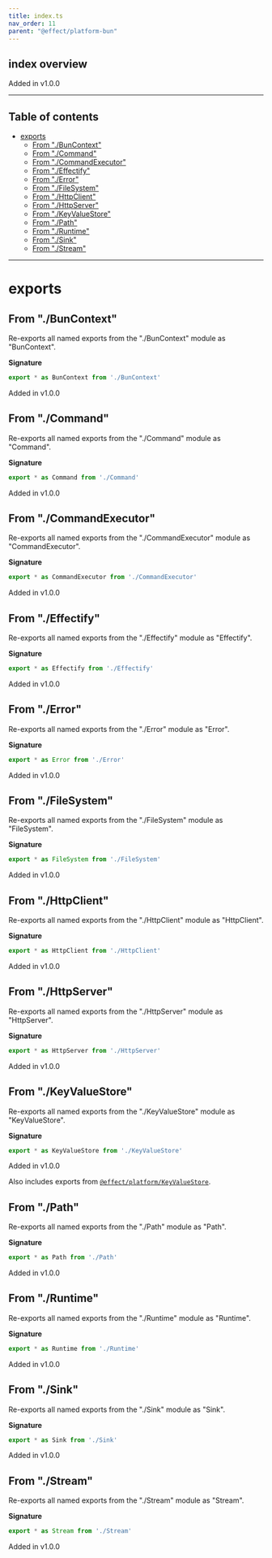 ```yaml
---
title: index.ts
nav_order: 11
parent: "@effect/platform-bun"
---
```


## index overview

Added in v1.0.0

---

<h2 class="text-delta">Table of contents</h2>

- [exports](#exports)
  - [From "./BunContext"](#from-buncontext)
  - [From "./Command"](#from-command)
  - [From "./CommandExecutor"](#from-commandexecutor)
  - [From "./Effectify"](#from-effectify)
  - [From "./Error"](#from-error)
  - [From "./FileSystem"](#from-filesystem)
  - [From "./HttpClient"](#from-httpclient)
  - [From "./HttpServer"](#from-httpserver)
  - [From "./KeyValueStore"](#from-keyvaluestore)
  - [From "./Path"](#from-path)
  - [From "./Runtime"](#from-runtime)
  - [From "./Sink"](#from-sink)
  - [From "./Stream"](#from-stream)

---

# exports

## From "./BunContext"

Re-exports all named exports from the "./BunContext" module as "BunContext".

**Signature**

```ts
export * as BunContext from './BunContext'
```

Added in v1.0.0

## From "./Command"

Re-exports all named exports from the "./Command" module as "Command".

**Signature**

```ts
export * as Command from './Command'
```

Added in v1.0.0

## From "./CommandExecutor"

Re-exports all named exports from the "./CommandExecutor" module as "CommandExecutor".

**Signature**

```ts
export * as CommandExecutor from './CommandExecutor'
```

Added in v1.0.0

## From "./Effectify"

Re-exports all named exports from the "./Effectify" module as "Effectify".

**Signature**

```ts
export * as Effectify from './Effectify'
```

Added in v1.0.0

## From "./Error"

Re-exports all named exports from the "./Error" module as "Error".

**Signature**

```ts
export * as Error from './Error'
```

Added in v1.0.0

## From "./FileSystem"

Re-exports all named exports from the "./FileSystem" module as "FileSystem".

**Signature**

```ts
export * as FileSystem from './FileSystem'
```

Added in v1.0.0

## From "./HttpClient"

Re-exports all named exports from the "./HttpClient" module as "HttpClient".

**Signature**

```ts
export * as HttpClient from './HttpClient'
```

Added in v1.0.0

## From "./HttpServer"

Re-exports all named exports from the "./HttpServer" module as "HttpServer".

**Signature**

```ts
export * as HttpServer from './HttpServer'
```

Added in v1.0.0

## From "./KeyValueStore"

Re-exports all named exports from the "./KeyValueStore" module as "KeyValueStore".

**Signature**

```ts
export * as KeyValueStore from './KeyValueStore'
```

Added in v1.0.0

Also includes exports from [`@effect/platform/KeyValueStore`](https://effect-ts.github.io/platform/platform/KeyValueStore.ts.html).

## From "./Path"

Re-exports all named exports from the "./Path" module as "Path".

**Signature**

```ts
export * as Path from './Path'
```

Added in v1.0.0

## From "./Runtime"

Re-exports all named exports from the "./Runtime" module as "Runtime".

**Signature**

```ts
export * as Runtime from './Runtime'
```

Added in v1.0.0

## From "./Sink"

Re-exports all named exports from the "./Sink" module as "Sink".

**Signature**

```ts
export * as Sink from './Sink'
```

Added in v1.0.0

## From "./Stream"

Re-exports all named exports from the "./Stream" module as "Stream".

**Signature**

```ts
export * as Stream from './Stream'
```

Added in v1.0.0
